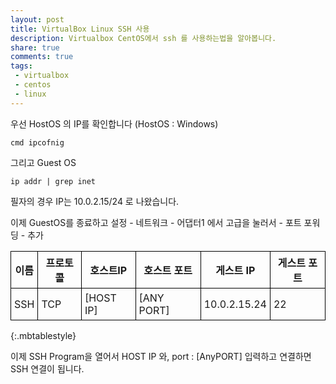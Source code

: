 ```yaml
---
layout: post
title: VirtualBox Linux SSH 사용
description: Virtualbox CentOS에서 ssh 를 사용하는법을 알아봅니다.
share: true
comments: true
tags:
 - virtualbox
 - centos
 - linux
---
```

<style>
.mbtablestyle {
        border-collapse: collapse;

}
td, th {
        border: 1px solid black;
        padding: 5px;
        }
</style>


우선 HostOS 의 IP를 확인합니다 (HostOS : Windows)

```
cmd ipcofnig
```

그리고 Guest OS 

 ```
 ip addr | grep inet
 ```

 필자의 경우 IP는 10.0.2.15/24 로 나왔습니다.

 이제 GuestOS를 종료하고 
 설정 - 네트워크 - 어댑터1 에서 고급을 눌러서 - 포트 포워딩 - 추가

| 이름 | 프로토콜 | 호스트IP | 호스트 포트 | 게스트 IP | 게스트 포트|
|---|---|---|---|---|---|
|  SSH | TCP  | [HOST IP] | [ANY PORT]  | 10.0.2.15.24   | 22 |
{:.mbtablestyle}

이제 SSH Program을 열어서 HOST IP 와, port : [AnyPORT] 입력하고 연결하면 SSH 연결이 됩니다.